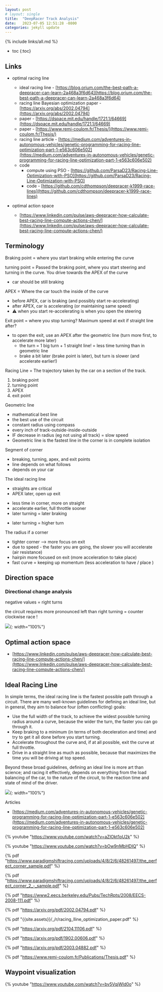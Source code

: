 ```yaml
---
layout: post
# layout: single
title:  "DeepRacer Track Analysis"
date:   2023-07-05 12:51:28 -0800
categories: jekyll update
---
```


{% include links/all.md %}

* toc
{:toc}


## Links

 * optimal racing line
   * ideal racing line - [https://blog.orium.com/the-best-path-a-deepracer-can-learn-2a468a3f6d64](https://blog.orium.com/the-best-path-a-deepracer-can-learn-2a468a3f6d64)
   * racing line Bayesian optimization paper - [https://arxiv.org/abs/2002.04794](https://arxiv.org/abs/2002.04794)
   * paper - [https://dspace.mit.edu/handle/1721.1/64669](https://dspace.mit.edu/handle/1721.1/64669)
   * paper - [https://www.remi-coulom.fr/Thesis/](https://www.remi-coulom.fr/Thesis/)
   * racing line article - [https://medium.com/adventures-in-autonomous-vehicles/genetic-programming-for-racing-line-optimization-part-1-e563c606e502](https://medium.com/adventures-in-autonomous-vehicles/genetic-programming-for-racing-line-optimization-part-1-e563c606e502)
   * code
     * compute using PSO - [https://github.com/ParsaD23/Racing-Line-Optimization-with-PSO](https://github.com/ParsaD23/Racing-Line-Optimization-with-PSO)
     * code - [https://github.com/cdthompson/deepracer-k1999-race-lines](https://github.com/cdthompson/deepracer-k1999-race-lines)

 * optimal action space
   * [https://www.linkedin.com/pulse/aws-deepracer-how-calculate-best-racing-line-compute-actions-chen/](https://www.linkedin.com/pulse/aws-deepracer-how-calculate-best-racing-line-compute-actions-chen/)

## Terminology



 Braking point = where you start braking while entering the curve

 turning point = Passed the braking point, where you start steering and turning in the curve. You drive towards the APEX of the curve
  * car should be still braking

 APEX = Where the car touch the inside of the curve
  * before APEX, car is braking (and possibly start re-accelerating)
  * after APEX, car is accelerating (or maintaining same speed)
  * :warning: when you start re-accelerating is when you open the steering

 Exit point = where you stop turning? Maximum speed at exit if straight line after?
  * to open the exit, use an APEX after the geometric line (turn more first, to accelerate more later)
    * the turn = 1 big turn + 1 straight line! = less time turning than in geometric line
    * brake a bit later (brake point is later), but turn is slower (and accelerate earlier!)

 Racing Line = The trajectory taken by the car on a section of the track.
  1. braking point
  2. turning point
  3. APEX
  4. exit point

 Geometric line
   * mathematical best line
   * the best use of the circuit
   * constant radius using compass
   * every inch of track-outside-inside-outside
   * IF decrease in radius (eg not using all track) = slow speed
   * Geometric line is the fastest line in the corner is in complete isolation

 Segment of corner
   * breaking, turning, apex, and exit points
   * line depends on what follows
   * depends on your car

 The ideal racing line
   * straights are critical
   * APEX later, open up exit
   + less time in corner, more on straight
   + accelerate earlier, full throttle sooner
   + later turning = later braking
   - later turning = higher turn

 The radius if a corner
   * tighter corner --> more focus on exit
   * due to speed - the faster you are going, the slower you will accelerate (air resistance)
   * hairpin more focused on exit (more acceleration to take place)
   * fast curve = keeping up momentum (less acceleration to have / place )





## Direction space

### Directional change analysis

  negative values = right turns

  the circuit requires more pronounced left than right turning = counter clockwise race !

  ![]( {{site.assets}}/_/d/directional_change_plot.png ){: width="100%"}


##  Optimal action space

 * [https://www.linkedin.com/pulse/aws-deepracer-how-calculate-best-racing-line-compute-actions-chen/](https://www.linkedin.com/pulse/aws-deepracer-how-calculate-best-racing-line-compute-actions-chen/)

## Ideal Racing Line

 In simple terms, the ideal racing line is the fastest possible path through a circuit. There are many well-known guidelines for defining an ideal line, but in general, they aim to balance four (often conflicting) goals:
  * Use the full width of the track, to achieve the widest possible turning radius around a curve, because the wider the turn, the faster you can go through it.
  * Keep braking to a minimum (in terms of both deceleration and time) and try to get it all done before you start turning.
  * Accelerate throughout the curve and, if at all possible, exit the curve at full throttle.
  * Drive in a straight line as much as possible, because that maximizes the time you will be driving at top speed.

 Beyond these broad guidelines, defining an ideal line is more art than science; and racing it effectively, depends on everything from the load balancing of the car, to the nature of the circuit, to the reaction time and state of mind of the driver.

  ![]( {{site.assets}}/_/i/ideal_racing_line.png ){: width="100%"}

  Articles
   * [https://medium.com/adventures-in-autonomous-vehicles/genetic-programming-for-racing-line-optimization-part-1-e563c606e502](https://medium.com/adventures-in-autonomous-vehicles/genetic-programming-for-racing-line-optimization-part-1-e563c606e502)

  {% youtube "https://www.youtube.com/watch?v=aZlOkt1oU2k" %}

  {% youtube "https://www.youtube.com/watch?v=bOw9nMbHDIQ" %}

  {% pdf "https://www.paradigmshiftracing.com/uploads/4/8/2/6/48261497/the_perfect_corner_sample.pdf" %}

  {% pdf "https://www.paradigmshiftracing.com/uploads/4/8/2/6/48261497/the_perfect_corner_2_-_sample.pdf" %}

  {% pdf "https://www2.eecs.berkeley.edu/Pubs/TechRpts/2008/EECS-2008-111.pdf" %}

  {% pdf "https://arxiv.org/pdf/2002.04794.pdf" %}

  {% pdf "{{site.assets}}/_/r/racing_lline_optimization_paper.pdf" %}

  {% pdf "https://arxiv.org/pdf/2104.11106.pdf" %}

  {% pdf "https://arxiv.org/pdf/1902.00606.pdf" %}

  {% pdf "https://arxiv.org/pdf/2003.04882.pdf" %}

  {% pdf "https://www.remi-coulom.fr/Publications/Thesis.pdf" %}

## Waypoint visualization

 {% youtube "https://www.youtube.com/watch?v=bv5VqjWId0o" %}
